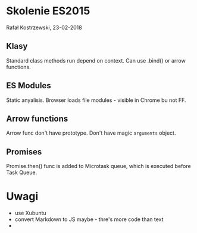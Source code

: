 # Skolenie ES2015

Rafał Kostrzewski, 23-02-2018

## Klasy

Standard class methods run depend on context. Can use .bind() or arrow functions.

## ES Modules

Static anyalisis. Browser loads file modules - visible in Chrome bu not FF.

## Arrow functions

Arrow func don't have prototype.
Don't have magic `arguments` object.

## Promises

Promise.then() func is added to Microtask queue, which is executed before Task Queue.


# Uwagi

* use Xubuntu
* convert Markdown to JS maybe - thre's more code than text
* 